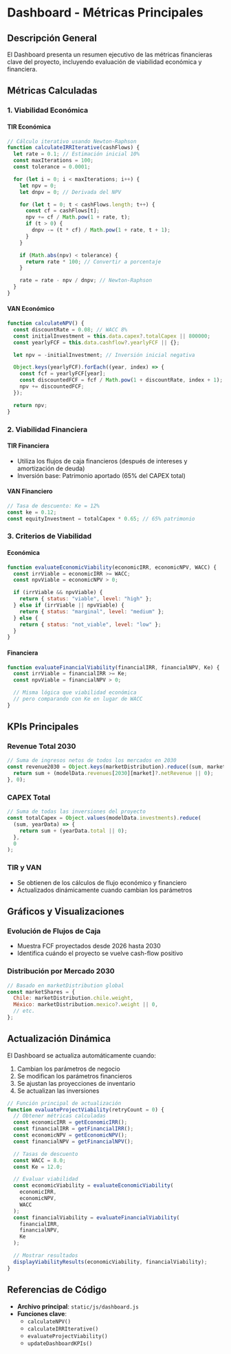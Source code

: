 # Dashboard - Métricas Principales

## Descripción General

El Dashboard presenta un resumen ejecutivo de las métricas financieras clave del proyecto, incluyendo evaluación de viabilidad económica y financiera.

## Métricas Calculadas

### 1. Viabilidad Económica

#### TIR Económica

```javascript
// Cálculo iterativo usando Newton-Raphson
function calculateIRRIterative(cashFlows) {
  let rate = 0.1; // Estimación inicial 10%
  const maxIterations = 100;
  const tolerance = 0.0001;

  for (let i = 0; i < maxIterations; i++) {
    let npv = 0;
    let dnpv = 0; // Derivada del NPV

    for (let t = 0; t < cashFlows.length; t++) {
      const cf = cashFlows[t];
      npv += cf / Math.pow(1 + rate, t);
      if (t > 0) {
        dnpv -= (t * cf) / Math.pow(1 + rate, t + 1);
      }
    }

    if (Math.abs(npv) < tolerance) {
      return rate * 100; // Convertir a porcentaje
    }

    rate = rate - npv / dnpv; // Newton-Raphson
  }
}
```

#### VAN Económico

```javascript
function calculateNPV() {
  const discountRate = 0.08; // WACC 8%
  const initialInvestment = this.data.capex?.totalCapex || 800000;
  const yearlyFCF = this.data.cashflow?.yearlyFCF || {};

  let npv = -initialInvestment; // Inversión inicial negativa

  Object.keys(yearlyFCF).forEach((year, index) => {
    const fcf = yearlyFCF[year];
    const discountedFCF = fcf / Math.pow(1 + discountRate, index + 1);
    npv += discountedFCF;
  });

  return npv;
}
```

### 2. Viabilidad Financiera

#### TIR Financiera

- Utiliza los flujos de caja financieros (después de intereses y amortización de deuda)
- Inversión base: Patrimonio aportado (65% del CAPEX total)

#### VAN Financiero

```javascript
// Tasa de descuento: Ke = 12%
const ke = 0.12;
const equityInvestment = totalCapex * 0.65; // 65% patrimonio
```

### 3. Criterios de Viabilidad

#### Económica

```javascript
function evaluateEconomicViability(economicIRR, economicNPV, WACC) {
  const irrViable = economicIRR >= WACC;
  const npvViable = economicNPV > 0;

  if (irrViable && npvViable) {
    return { status: "viable", level: "high" };
  } else if (irrViable || npvViable) {
    return { status: "marginal", level: "medium" };
  } else {
    return { status: "not_viable", level: "low" };
  }
}
```

#### Financiera

```javascript
function evaluateFinancialViability(financialIRR, financialNPV, Ke) {
  const irrViable = financialIRR >= Ke;
  const npvViable = financialNPV > 0;

  // Misma lógica que viabilidad económica
  // pero comparando con Ke en lugar de WACC
}
```

## KPIs Principales

### Revenue Total 2030

```javascript
// Suma de ingresos netos de todos los mercados en 2030
const revenue2030 = Object.keys(marketDistribution).reduce((sum, market) => {
  return sum + (modelData.revenues[2030][market]?.netRevenue || 0);
}, 0);
```

### CAPEX Total

```javascript
// Suma de todas las inversiones del proyecto
const totalCapex = Object.values(modelData.investments).reduce(
  (sum, yearData) => {
    return sum + (yearData.total || 0);
  },
  0
);
```

### TIR y VAN

- Se obtienen de los cálculos de flujo económico y financiero
- Actualizados dinámicamente cuando cambian los parámetros

## Gráficos y Visualizaciones

### Evolución de Flujos de Caja

- Muestra FCF proyectados desde 2026 hasta 2030
- Identifica cuándo el proyecto se vuelve cash-flow positivo

### Distribución por Mercado 2030

```javascript
// Basado en marketDistribution global
const marketShares = {
  Chile: marketDistribution.chile.weight,
  México: marketDistribution.mexico?.weight || 0,
  // etc.
};
```

## Actualización Dinámica

El Dashboard se actualiza automáticamente cuando:

1. Cambian los parámetros de negocio
2. Se modifican los parámetros financieros
3. Se ajustan las proyecciones de inventario
4. Se actualizan las inversiones

```javascript
// Función principal de actualización
function evaluateProjectViability(retryCount = 0) {
  // Obtener métricas calculadas
  const economicIRR = getEconomicIRR();
  const financialIRR = getFinancialIRR();
  const economicNPV = getEconomicNPV();
  const financialNPV = getFinancialNPV();

  // Tasas de descuento
  const WACC = 8.0;
  const Ke = 12.0;

  // Evaluar viabilidad
  const economicViability = evaluateEconomicViability(
    economicIRR,
    economicNPV,
    WACC
  );
  const financialViability = evaluateFinancialViability(
    financialIRR,
    financialNPV,
    Ke
  );

  // Mostrar resultados
  displayViabilityResults(economicViability, financialViability);
}
```

## Referencias de Código

- **Archivo principal**: `static/js/dashboard.js`
- **Funciones clave**:
  - `calculateNPV()`
  - `calculateIRRIterative()`
  - `evaluateProjectViability()`
  - `updateDashboardKPIs()`
